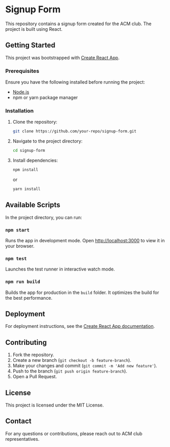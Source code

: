 # Signup Form
This repository contains a signup form created for the ACM club. The project is built using React.

## Getting Started
This project was bootstrapped with [Create React App](https://github.com/facebook/create-react-app).

### Prerequisites
Ensure you have the following installed before running the project:
- [Node.js](https://nodejs.org/)
- npm or yarn package manager

### Installation
1. Clone the repository:
   ```bash
   git clone https://github.com/your-repo/signup-form.git
   ```
2. Navigate to the project directory:
   ```bash
   cd signup-form
   ```
3. Install dependencies:
   ```bash
   npm install
   ```
   or
   ```bash
   yarn install
   ```

## Available Scripts
In the project directory, you can run:

### `npm start`
Runs the app in development mode.
Open [http://localhost:3000](http://localhost:3000) to view it in your browser.

### `npm test`
Launches the test runner in interactive watch mode.

### `npm run build`
Builds the app for production in the `build` folder. It optimizes the build for the best performance.

## Deployment
For deployment instructions, see the [Create React App documentation](https://facebook.github.io/create-react-app/docs/deployment).

## Contributing
1. Fork the repository.
2. Create a new branch (`git checkout -b feature-branch`).
3. Make your changes and commit (`git commit -m 'Add new feature'`).
4. Push to the branch (`git push origin feature-branch`).
5. Open a Pull Request.

## License
This project is licensed under the MIT License.

## Contact
For any questions or contributions, please reach out to ACM club representatives.
